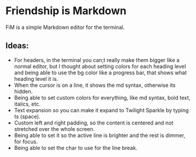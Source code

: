 # Friendship is Markdown

FiM is a simple Markdown editor for the terminal.

## Ideas:
- For headers, in the terminal you can;t really make them bigger like a normal editor, but I thought about setting colors for each heading level and being able to use the bg color like a progress bar, that shows what heading level it is.
- When the cursor is on a line, it shows the md syntax, otherwise its hidden.
- Being able to set custom colors for everything, like md syntax, bold text, italics, etc.
- Text expansion so you can make it expand to Twilight Sparkle by typing ts (space).
- Custom left and right padding, so the content is centered and not stretched over the whole screen.
- Being able to set it so the active line is brighter and the rest is dimmer, for focus.
- Being able to set the char to use for the line break.

